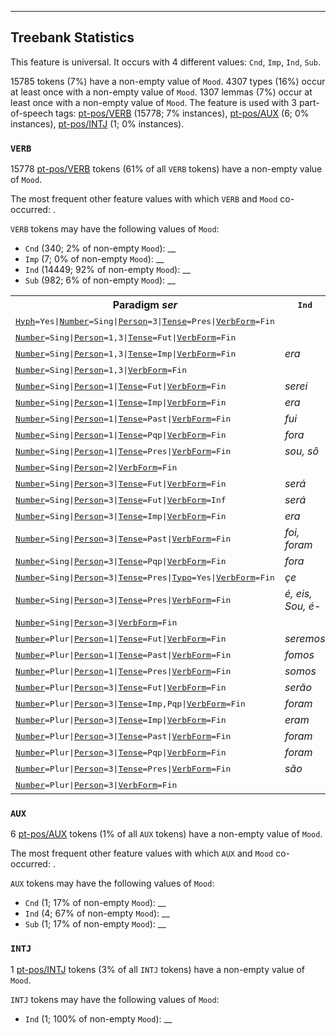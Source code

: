 

--------------------------------------------------------------------------------

## Treebank Statistics

This feature is universal.
It occurs with 4 different values: `Cnd`, `Imp`, `Ind`, `Sub`.

15785 tokens (7%) have a non-empty value of `Mood`.
4307 types (16%) occur at least once with a non-empty value of `Mood`.
1307 lemmas (7%) occur at least once with a non-empty value of `Mood`.
The feature is used with 3 part-of-speech tags: [pt-pos/VERB]() (15778; 7% instances), [pt-pos/AUX]() (6; 0% instances), [pt-pos/INTJ]() (1; 0% instances).

### `VERB`

15778 [pt-pos/VERB]() tokens (61% of all `VERB` tokens) have a non-empty value of `Mood`.

The most frequent other feature values with which `VERB` and `Mood` co-occurred: .

`VERB` tokens may have the following values of `Mood`:

* `Cnd` (340; 2% of non-empty `Mood`): __
* `Imp` (7; 0% of non-empty `Mood`): __
* `Ind` (14449; 92% of non-empty `Mood`): __
* `Sub` (982; 6% of non-empty `Mood`): __

<table>
  <tr><th>Paradigm <i>ser</i></th><th><tt>Ind</tt></th><th><tt>Imp</tt></th><th><tt>Cnd</tt></th><th><tt>Sub</tt></th></tr>
  <tr><td><tt><a href="Hyph.html">Hyph</a>=Yes|<a href="Number.html">Number</a>=Sing|<a href="Person.html">Person</a>=3|<a href="Tense.html">Tense</a>=Pres|<a href="VerbForm.html">VerbForm</a>=Fin</tt></td><td></td><td></td><td></td><td><i>seja-</i></td></tr>
  <tr><td><tt><a href="Number.html">Number</a>=Sing|<a href="Person.html">Person</a>=1,3|<a href="Tense.html">Tense</a>=Fut|<a href="VerbForm.html">VerbForm</a>=Fin</tt></td><td></td><td></td><td></td><td><i>for</i></td></tr>
  <tr><td><tt><a href="Number.html">Number</a>=Sing|<a href="Person.html">Person</a>=1,3|<a href="Tense.html">Tense</a>=Imp|<a href="VerbForm.html">VerbForm</a>=Fin</tt></td><td><i>era</i></td><td></td><td></td><td><i>fosse</i></td></tr>
  <tr><td><tt><a href="Number.html">Number</a>=Sing|<a href="Person.html">Person</a>=1,3|<a href="VerbForm.html">VerbForm</a>=Fin</tt></td><td></td><td></td><td><i>seria</i></td><td></td></tr>
  <tr><td><tt><a href="Number.html">Number</a>=Sing|<a href="Person.html">Person</a>=1|<a href="Tense.html">Tense</a>=Fut|<a href="VerbForm.html">VerbForm</a>=Fin</tt></td><td><i>serei</i></td><td></td><td></td><td></td></tr>
  <tr><td><tt><a href="Number.html">Number</a>=Sing|<a href="Person.html">Person</a>=1|<a href="Tense.html">Tense</a>=Imp|<a href="VerbForm.html">VerbForm</a>=Fin</tt></td><td><i>era</i></td><td></td><td></td><td><i>fosse</i></td></tr>
  <tr><td><tt><a href="Number.html">Number</a>=Sing|<a href="Person.html">Person</a>=1|<a href="Tense.html">Tense</a>=Past|<a href="VerbForm.html">VerbForm</a>=Fin</tt></td><td><i>fui</i></td><td></td><td></td><td></td></tr>
  <tr><td><tt><a href="Number.html">Number</a>=Sing|<a href="Person.html">Person</a>=1|<a href="Tense.html">Tense</a>=Pqp|<a href="VerbForm.html">VerbForm</a>=Fin</tt></td><td><i>fora</i></td><td></td><td></td><td></td></tr>
  <tr><td><tt><a href="Number.html">Number</a>=Sing|<a href="Person.html">Person</a>=1|<a href="Tense.html">Tense</a>=Pres|<a href="VerbForm.html">VerbForm</a>=Fin</tt></td><td><i>sou, sô</i></td><td></td><td></td><td></td></tr>
  <tr><td><tt><a href="Number.html">Number</a>=Sing|<a href="Person.html">Person</a>=2|<a href="VerbForm.html">VerbForm</a>=Fin</tt></td><td></td><td><i>Sê</i></td><td></td><td></td></tr>
  <tr><td><tt><a href="Number.html">Number</a>=Sing|<a href="Person.html">Person</a>=3|<a href="Tense.html">Tense</a>=Fut|<a href="VerbForm.html">VerbForm</a>=Fin</tt></td><td><i>será</i></td><td></td><td></td><td><i>for, fôr</i></td></tr>
  <tr><td><tt><a href="Number.html">Number</a>=Sing|<a href="Person.html">Person</a>=3|<a href="Tense.html">Tense</a>=Fut|<a href="VerbForm.html">VerbForm</a>=Inf</tt></td><td><i>será</i></td><td></td><td></td><td></td></tr>
  <tr><td><tt><a href="Number.html">Number</a>=Sing|<a href="Person.html">Person</a>=3|<a href="Tense.html">Tense</a>=Imp|<a href="VerbForm.html">VerbForm</a>=Fin</tt></td><td><i>era</i></td><td></td><td></td><td><i>fosse</i></td></tr>
  <tr><td><tt><a href="Number.html">Number</a>=Sing|<a href="Person.html">Person</a>=3|<a href="Tense.html">Tense</a>=Past|<a href="VerbForm.html">VerbForm</a>=Fin</tt></td><td><i>foi, foram</i></td><td></td><td></td><td></td></tr>
  <tr><td><tt><a href="Number.html">Number</a>=Sing|<a href="Person.html">Person</a>=3|<a href="Tense.html">Tense</a>=Pqp|<a href="VerbForm.html">VerbForm</a>=Fin</tt></td><td><i>fora</i></td><td></td><td></td><td></td></tr>
  <tr><td><tt><a href="Number.html">Number</a>=Sing|<a href="Person.html">Person</a>=3|<a href="Tense.html">Tense</a>=Pres|<a href="Typo.html">Typo</a>=Yes|<a href="VerbForm.html">VerbForm</a>=Fin</tt></td><td><i>çe</i></td><td></td><td></td><td></td></tr>
  <tr><td><tt><a href="Number.html">Number</a>=Sing|<a href="Person.html">Person</a>=3|<a href="Tense.html">Tense</a>=Pres|<a href="VerbForm.html">VerbForm</a>=Fin</tt></td><td><i>é, eis, Sou, é-</i></td><td></td><td></td><td><i>seja</i></td></tr>
  <tr><td><tt><a href="Number.html">Number</a>=Sing|<a href="Person.html">Person</a>=3|<a href="VerbForm.html">VerbForm</a>=Fin</tt></td><td></td><td></td><td><i>seria</i></td><td></td></tr>
  <tr><td><tt><a href="Number.html">Number</a>=Plur|<a href="Person.html">Person</a>=1|<a href="Tense.html">Tense</a>=Fut|<a href="VerbForm.html">VerbForm</a>=Fin</tt></td><td><i>seremos</i></td><td></td><td></td><td></td></tr>
  <tr><td><tt><a href="Number.html">Number</a>=Plur|<a href="Person.html">Person</a>=1|<a href="Tense.html">Tense</a>=Past|<a href="VerbForm.html">VerbForm</a>=Fin</tt></td><td><i>fomos</i></td><td></td><td></td><td></td></tr>
  <tr><td><tt><a href="Number.html">Number</a>=Plur|<a href="Person.html">Person</a>=1|<a href="Tense.html">Tense</a>=Pres|<a href="VerbForm.html">VerbForm</a>=Fin</tt></td><td><i>somos</i></td><td></td><td></td><td></td></tr>
  <tr><td><tt><a href="Number.html">Number</a>=Plur|<a href="Person.html">Person</a>=3|<a href="Tense.html">Tense</a>=Fut|<a href="VerbForm.html">VerbForm</a>=Fin</tt></td><td><i>serão</i></td><td></td><td></td><td><i>forem</i></td></tr>
  <tr><td><tt><a href="Number.html">Number</a>=Plur|<a href="Person.html">Person</a>=3|<a href="Tense.html">Tense</a>=Imp,Pqp|<a href="VerbForm.html">VerbForm</a>=Fin</tt></td><td><i>foram</i></td><td></td><td></td><td></td></tr>
  <tr><td><tt><a href="Number.html">Number</a>=Plur|<a href="Person.html">Person</a>=3|<a href="Tense.html">Tense</a>=Imp|<a href="VerbForm.html">VerbForm</a>=Fin</tt></td><td><i>eram</i></td><td></td><td></td><td><i>fossem</i></td></tr>
  <tr><td><tt><a href="Number.html">Number</a>=Plur|<a href="Person.html">Person</a>=3|<a href="Tense.html">Tense</a>=Past|<a href="VerbForm.html">VerbForm</a>=Fin</tt></td><td><i>foram</i></td><td></td><td></td><td></td></tr>
  <tr><td><tt><a href="Number.html">Number</a>=Plur|<a href="Person.html">Person</a>=3|<a href="Tense.html">Tense</a>=Pqp|<a href="VerbForm.html">VerbForm</a>=Fin</tt></td><td><i>foram</i></td><td></td><td></td><td></td></tr>
  <tr><td><tt><a href="Number.html">Number</a>=Plur|<a href="Person.html">Person</a>=3|<a href="Tense.html">Tense</a>=Pres|<a href="VerbForm.html">VerbForm</a>=Fin</tt></td><td><i>são</i></td><td></td><td></td><td><i>sejam</i></td></tr>
  <tr><td><tt><a href="Number.html">Number</a>=Plur|<a href="Person.html">Person</a>=3|<a href="VerbForm.html">VerbForm</a>=Fin</tt></td><td></td><td></td><td><i>seriam</i></td><td></td></tr>
</table>

### `AUX`

6 [pt-pos/AUX]() tokens (1% of all `AUX` tokens) have a non-empty value of `Mood`.

The most frequent other feature values with which `AUX` and `Mood` co-occurred: .

`AUX` tokens may have the following values of `Mood`:

* `Cnd` (1; 17% of non-empty `Mood`): __
* `Ind` (4; 67% of non-empty `Mood`): __
* `Sub` (1; 17% of non-empty `Mood`): __

### `INTJ`

1 [pt-pos/INTJ]() tokens (3% of all `INTJ` tokens) have a non-empty value of `Mood`.

`INTJ` tokens may have the following values of `Mood`:

* `Ind` (1; 100% of non-empty `Mood`): __

